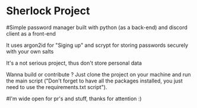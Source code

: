 # Sherlock Project

#Simple password manager built with python (as a back-end) and discord client as a front-end

It uses argon2id for "Siging up" and scrypt for storing passwords securely with your own salts

It's a not serious project, thus don't store personal data

Wanna build or contribute ? Just clone the project on your machine and run the main script ("Don't forget to have all the 
packages installed, you just need to use the requirements.txt script").

#I'm wide open for pr's and stuff, thanks for attention :)
